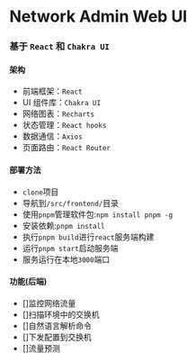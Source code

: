 # Network Admin Web UI

### 基于 `React` 和 `Chakra UI`

#### 架构
- 前端框架：`React`
- UI 组件库：`Chakra UI`
- 网络图表：`Recharts`
- 状态管理：`React hooks`
- 数据通信：`Axios`
- 页面路由：`React Router`

#### 部署方法
- `clone`项目
- 导航到`/src/frontend/`目录
- 使用`pnpm`管理软件包:`npm install pnpm -g`
- 安装依赖:`pnpm install`
- 执行`pnpm build`进行`react`服务端构建
- 运行`pnpm start`启动服务端
- 服务运行在本地`3000`端口

#### 功能(后端)
- []监控网络流量
- []扫描环境中的交换机
- []自然语言解析命令
- []下发配置到交换机
- []流量预测